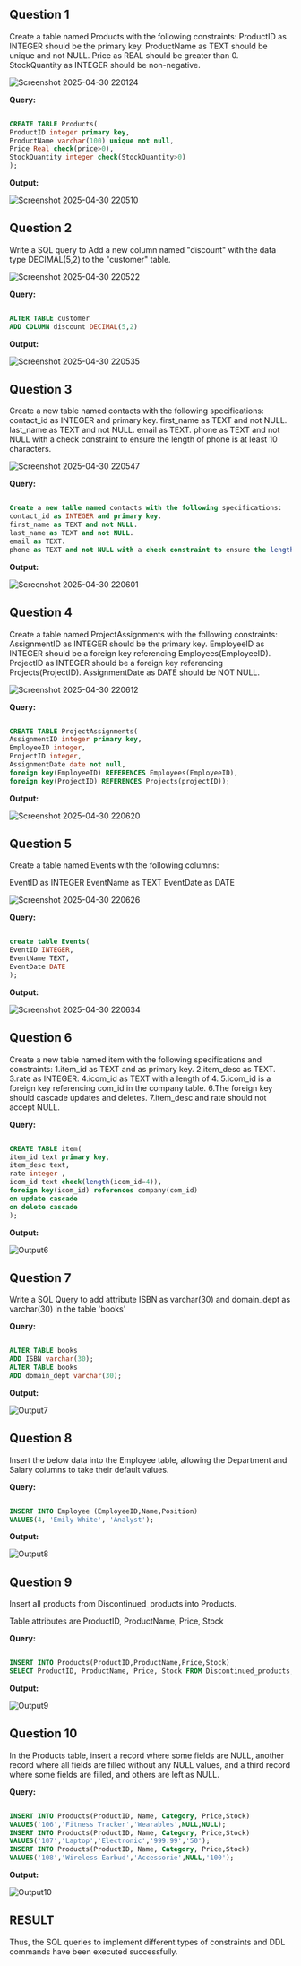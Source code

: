 **Question 1**
--
Create a table named Products with the following constraints:
ProductID as INTEGER should be the primary key.
ProductName as TEXT should be unique and not NULL.
Price as REAL should be greater than 0.
StockQuantity as INTEGER should be non-negative.

![Screenshot 2025-04-30 220124](https://github.com/user-attachments/assets/690a314c-8a58-4971-9513-6ba79f75978b)


**Query:**

```sql

CREATE TABLE Products(
ProductID integer primary key,
ProductName varchar(100) unique not null,
Price Real check(price>0),
StockQuantity integer check(StockQuantity>0)
);

```

**Output:**

![Screenshot 2025-04-30 220510](https://github.com/user-attachments/assets/55246a78-9c52-4ed7-a7b7-ec1addcbf07a)


**Question 2**
---
Write a SQL query to Add a new column named "discount" with the data type DECIMAL(5,2) to the "customer" table.

![Screenshot 2025-04-30 220522](https://github.com/user-attachments/assets/68479e39-c908-472b-aa8a-f0d7d801e508)


**Query:**

```sql

ALTER TABLE customer
ADD COLUMN discount DECIMAL(5,2)

```

**Output:**

![Screenshot 2025-04-30 220535](https://github.com/user-attachments/assets/bc416f42-3a2c-47fb-8de5-c21ce6895407)


**Question 3**
---
Create a new table named contacts with the following specifications:
contact_id as INTEGER and primary key.
first_name as TEXT and not NULL.
last_name as TEXT and not NULL.
email as TEXT.
phone as TEXT and not NULL with a check constraint to ensure the length of phone is at least 10 characters.

![Screenshot 2025-04-30 220547](https://github.com/user-attachments/assets/c0b8305e-734c-42b6-8d17-ab724e65f2db)


**Query:**

```sql

Create a new table named contacts with the following specifications:
contact_id as INTEGER and primary key.
first_name as TEXT and not NULL.
last_name as TEXT and not NULL.
email as TEXT.
phone as TEXT and not NULL with a check constraint to ensure the length of phone is at least 10 characters.

```

**Output:**

![Screenshot 2025-04-30 220601](https://github.com/user-attachments/assets/6540f06d-27f6-484a-a8b2-3ce46f098abd)


**Question 4**
---
Create a table named ProjectAssignments with the following constraints:
AssignmentID as INTEGER should be the primary key.
EmployeeID as INTEGER should be a foreign key referencing Employees(EmployeeID).
ProjectID as INTEGER should be a foreign key referencing Projects(ProjectID).
AssignmentDate as DATE should be NOT NULL.

![Screenshot 2025-04-30 220612](https://github.com/user-attachments/assets/c4b7db4b-c2f7-4f52-8f9e-b8fa3791e430)


**Query:**

```sql

CREATE TABLE ProjectAssignments(
AssignmentID integer primary key,
EmployeeID integer,
ProjectID integer,
AssignmentDate date not null,
foreign key(EmployeeID) REFERENCES Employees(EmployeeID),
foreign key(ProjectID) REFERENCES Projects(projectID));

```

**Output:**

![Screenshot 2025-04-30 220620](https://github.com/user-attachments/assets/85332812-a85b-4c27-bc01-53dbb8b51363)


**Question 5**
---
Create a table named Events with the following columns:

EventID as INTEGER
EventName as TEXT
EventDate as DATE

![Screenshot 2025-04-30 220626](https://github.com/user-attachments/assets/3c88bf66-a401-4afd-bd8d-df974e06bc75)

**Query:**

```sql

create table Events(
EventID INTEGER,
EventName TEXT,
EventDate DATE
);

```

**Output:**

![Screenshot 2025-04-30 220634](https://github.com/user-attachments/assets/2bf9f615-be51-4152-92fd-3f4dc647fc1d)


**Question 6**
---
Create a new table named item with the following specifications and constraints:
1.item_id as TEXT and as primary key.
2.item_desc as TEXT.
3.rate as INTEGER.
4.icom_id as TEXT with a length of 4.
5.icom_id is a foreign key referencing com_id in the company table.
6.The foreign key should cascade updates and deletes.
7.item_desc and rate should not accept NULL.

**Query:**

```sql

CREATE TABLE item(
item_id text primary key,
item_desc text,
rate integer ,
icom_id text check(length(icom_id=4)),
foreign key(icom_id) references company(com_id)
on update cascade
on delete cascade
);

```

**Output:**

![Output6](output.png)

**Question 7**
---
Write a SQL Query  to add attribute ISBN as varchar(30) and domain_dept as varchar(30) in the table 'books'

**Query:**

```sql

ALTER TABLE books
ADD ISBN varchar(30);
ALTER TABLE books
ADD domain_dept varchar(30);

```

**Output:**

![Output7](output.png)

**Question 8**
---
Insert the below data into the Employee table, allowing the Department and Salary columns to take their default values.

**Query:**

```sql

INSERT INTO Employee (EmployeeID,Name,Position)
VALUES(4, 'Emily White', 'Analyst');

```

**Output:**

![Output8](output.png)

**Question 9**
---
Insert all products from Discontinued_products into Products.

Table attributes are ProductID, ProductName, Price, Stock

**Query:**

```sql

INSERT INTO Products(ProductID,ProductName,Price,Stock)
SELECT ProductID, ProductName, Price, Stock FROM Discontinued_products;

```

**Output:**

![Output9](output.png)

**Question 10**
---
In the Products table, insert a record where some fields are NULL, another record where all fields are filled without any NULL values, and a third record where some fields are filled, and others are left as NULL.

**Query:**

```sql

INSERT INTO Products(ProductID, Name, Category, Price,Stock)
VALUES('106','Fitness Tracker','Wearables',NULL,NULL);
INSERT INTO Products(ProductID, Name, Category, Price,Stock)
VALUES('107','Laptop','Electronic','999.99','50');
INSERT INTO Products(ProductID, Name, Category, Price,Stock)
VALUES('108','Wireless Earbud','Accessorie',NULL,'100');

```

**Output:**

![Output10](output.png)


## RESULT
Thus, the SQL queries to implement different types of constraints and DDL commands have been executed successfully.

